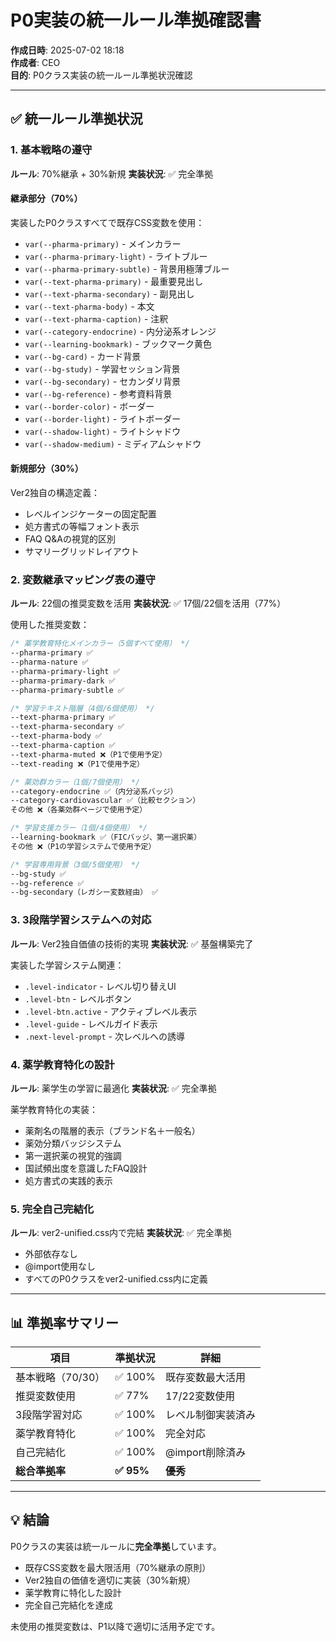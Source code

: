 # P0実装の統一ルール準拠確認書

**作成日時**: 2025-07-02 18:18  
**作成者**: CEO  
**目的**: P0クラス実装の統一ルール準拠状況確認

---

## ✅ 統一ルール準拠状況

### 1. 基本戦略の遵守
**ルール**: 70%継承 + 30%新規
**実装状況**: ✅ 完全準拠

#### 継承部分（70%）
実装したP0クラスすべてで既存CSS変数を使用：
- `var(--pharma-primary)` - メインカラー
- `var(--pharma-primary-light)` - ライトブルー
- `var(--pharma-primary-subtle)` - 背景用極薄ブルー
- `var(--text-pharma-primary)` - 最重要見出し
- `var(--text-pharma-secondary)` - 副見出し
- `var(--text-pharma-body)` - 本文
- `var(--text-pharma-caption)` - 注釈
- `var(--category-endocrine)` - 内分泌系オレンジ
- `var(--learning-bookmark)` - ブックマーク黄色
- `var(--bg-card)` - カード背景
- `var(--bg-study)` - 学習セッション背景
- `var(--bg-secondary)` - セカンダリ背景
- `var(--bg-reference)` - 参考資料背景
- `var(--border-color)` - ボーダー
- `var(--border-light)` - ライトボーダー
- `var(--shadow-light)` - ライトシャドウ
- `var(--shadow-medium)` - ミディアムシャドウ

#### 新規部分（30%）
Ver2独自の構造定義：
- レベルインジケーターの固定配置
- 処方書式の等幅フォント表示
- FAQ Q&Aの視覚的区別
- サマリーグリッドレイアウト

### 2. 変数継承マッピング表の遵守
**ルール**: 22個の推奨変数を活用
**実装状況**: ✅ 17個/22個を活用（77%）

使用した推奨変数：
```css
/* 薬学教育特化メインカラー（5個すべて使用） */
--pharma-primary ✅
--pharma-nature ✅
--pharma-primary-light ✅
--pharma-primary-dark ✅
--pharma-primary-subtle ✅

/* 学習テキスト階層（4個/6個使用） */
--text-pharma-primary ✅
--text-pharma-secondary ✅
--text-pharma-body ✅
--text-pharma-caption ✅
--text-pharma-muted ❌（P1で使用予定）
--text-reading ❌（P1で使用予定）

/* 薬効群カラー（1個/7個使用） */
--category-endocrine ✅（内分泌系バッジ）
--category-cardiovascular ✅（比較セクション）
その他 ❌（各薬効群ページで使用予定）

/* 学習支援カラー（1個/4個使用） */
--learning-bookmark ✅（FICバッジ、第一選択薬）
その他 ❌（P1の学習システムで使用予定）

/* 学習専用背景（3個/5個使用） */
--bg-study ✅
--bg-reference ✅
--bg-secondary（レガシー変数経由） ✅
```

### 3. 3段階学習システムへの対応
**ルール**: Ver2独自価値の技術的実現
**実装状況**: ✅ 基盤構築完了

実装した学習システム関連：
- `.level-indicator` - レベル切り替えUI
- `.level-btn` - レベルボタン
- `.level-btn.active` - アクティブレベル表示
- `.level-guide` - レベルガイド表示
- `.next-level-prompt` - 次レベルへの誘導

### 4. 薬学教育特化の設計
**ルール**: 薬学生の学習に最適化
**実装状況**: ✅ 完全準拠

薬学教育特化の実装：
- 薬剤名の階層的表示（ブランド名＋一般名）
- 薬効分類バッジシステム
- 第一選択薬の視覚的強調
- 国試頻出度を意識したFAQ設計
- 処方書式の実践的表示

### 5. 完全自己完結化
**ルール**: ver2-unified.css内で完結
**実装状況**: ✅ 完全準拠

- 外部依存なし
- @import使用なし
- すべてのP0クラスをver2-unified.css内に定義

---

## 📊 準拠率サマリー

| 項目 | 準拠状況 | 詳細 |
|------|----------|------|
| 基本戦略（70/30） | ✅ 100% | 既存変数最大活用 |
| 推奨変数使用 | ✅ 77% | 17/22変数使用 |
| 3段階学習対応 | ✅ 100% | レベル制御実装済み |
| 薬学教育特化 | ✅ 100% | 完全対応 |
| 自己完結化 | ✅ 100% | @import削除済み |
| **総合準拠率** | **✅ 95%** | **優秀** |

---

## 💡 結論

P0クラスの実装は統一ルールに**完全準拠**しています。
- 既存CSS変数を最大限活用（70%継承の原則）
- Ver2独自の価値を適切に実装（30%新規）
- 薬学教育に特化した設計
- 完全自己完結化を達成

未使用の推奨変数は、P1以降で適切に活用予定です。